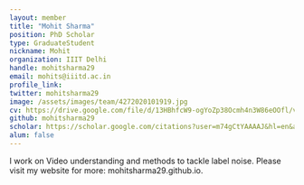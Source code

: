 ```yaml
---
layout: member
title: "Mohit Sharma"
position: PhD Scholar
type: GraduateStudent
nickname: Mohit
organization: IIIT Delhi
handle: mohitsharma29
email: mohits@iiitd.ac.in
profile_link: 
twitter: mohitsharma29
image: /assets/images/team/4272020101919.jpg
cv: https://drive.google.com/file/d/13HBhfcW9-ogYoZp38Ocmh4n3W86eOOfl/view?usp=sharing
github: mohitsharma29
scholar: https://scholar.google.com/citations?user=m74gCtYAAAAJ&hl=en&authuser=3
alum: false
---
```


I work on Video understanding and methods to tackle label noise. Please visit my website for more: mohitsharma29.github.io.
